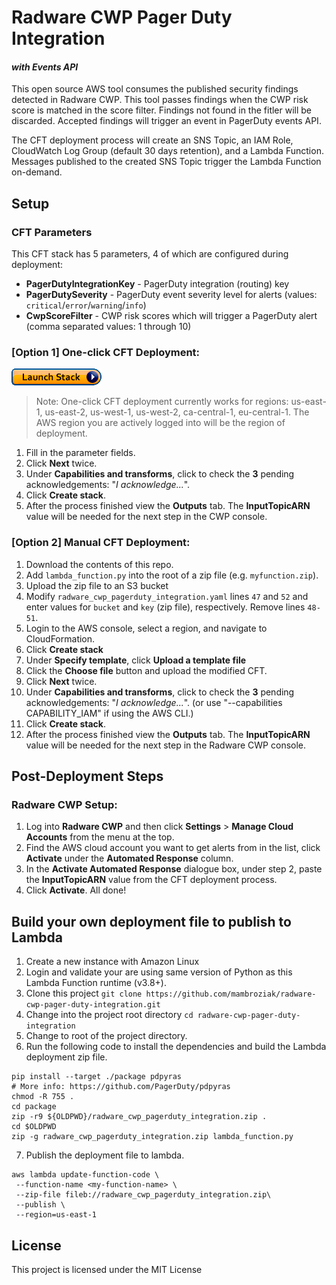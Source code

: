 # Radware CWP Pager Duty Integration
#### _with Events API_

This open source AWS tool consumes the published security findings detected in Radware CWP. This tool passes findings when the CWP risk score is matched in the score filter. Findings not found in the fitler will be discarded. Accepted findings will trigger an event in PagerDuty events API.

The CFT deployment process will create an SNS Topic, an IAM Role, CloudWatch Log Group (default 30 days retention), and a Lambda Function. Messages published to the created SNS Topic trigger the Lambda Function on-demand.

## Setup

### CFT Parameters
This CFT stack has 5 parameters, 4 of which are configured during deployment:

- **PagerDutyIntegrationKey** -  PagerDuty integration (routing) key
- **PagerDutySeverity** - PagerDuty event severity level for alerts (values: `critical`/`error`/`warning`/`info`)
- **CwpScoreFilter** - CWP risk scores which will trigger a PagerDuty alert (comma separated values: 1 through 10)

### [Option 1] One-click CFT Deployment:
[<img src="docs/pictures/cloudformation-launch-stack.png">](https://console.aws.amazon.com/cloudformation/home?#/stacks/new?stackName=RadwareCWP-PagerDuty-Integration&templateURL=https://radware-cwp-devops-us-east-1.s3.amazonaws.com/radware_cwp_pagerduty_integration/radware_cwp_pagerduty_integration.yaml)
> Note: One-click CFT deployment currently works for regions: us-east-1, us-east-2, us-west-1, us-west-2, ca-central-1, eu-central-1. The AWS region you are actively logged into will be the region of deployment.
1. Fill in the parameter fields. 
1. Click **Next** twice.
1. Under **Capabilities and transforms**, click to check the **3** pending acknowledgements: "_I acknowledge..._".
1. Click **Create stack**.
1. After the process finished view the **Outputs** tab. The **InputTopicARN** value will be needed for the next step in the CWP console.

### [Option 2] Manual CFT Deployment:
1. Download the contents of this repo.
1. Add `lambda_function.py` into the root of a zip file (e.g. `myfunction.zip`).
1. Upload the zip file to an S3 bucket 
1. Modify `radware_cwp_pagerduty_integration.yaml` lines `47` and `52` and enter values for `bucket` and `key` (zip file), respectively. Remove lines `48-51`.
1. Login to the AWS console, select a region, and navigate to CloudFormation. 
1. Click **Create stack**
1. Under **Specify template**, click **Upload a template file**
1. Click the **Choose file** button and upload the modified CFT.
1. Click **Next** twice.
1. Under **Capabilities and transforms**, click to check the **3** pending acknowledgements: "_I acknowledge..._". (or use "--capabilities CAPABILITY_IAM" if using the AWS CLI.)
1. Click **Create stack**.
1. After the process finished view the **Outputs** tab. The **InputTopicARN** value will be needed for the next step in the Radware CWP console.

## Post-Deployment Steps

### Radware CWP Setup:
1. Log into **Radware CWP** and then click **Settings** > **Manage Cloud Accounts** from the menu at the top. 
1. Find the AWS cloud account you want to get alerts from in the list, click **Activate** under the **Automated Response** column.
1. In the **Activate Automated Response** dialogue box, under step 2, paste the **InputTopicARN** value from the CFT deployment process. 
1. Click **Activate**.
All done!

## Build your own deployment file to publish to Lambda
1. Create a new instance with Amazon Linux 
2. Login and validate your are using same version of Python as this Lambda Function runtime (v3.8+).
3. Clone this project `git clone https://github.com/mambroziak/radware-cwp-pager-duty-integration.git`
4. Change into the project root directory `cd radware-cwp-pager-duty-integration`
5. Change to root of the project directory.
6. Run the following code to install the dependencies and build the Lambda deployment zip file.
```
pip install --target ./package pdpyras
# More info: https://github.com/PagerDuty/pdpyras
chmod -R 755 .
cd package
zip -r9 ${OLDPWD}/radware_cwp_pagerduty_integration.zip .
cd $OLDPWD
zip -g radware_cwp_pagerduty_integration.zip lambda_function.py
```
7. Publish the deployment file to lambda.
```
aws lambda update-function-code \
 --function-name <my-function-name> \
 --zip-file fileb://radware_cwp_pagerduty_integration.zip\
 --publish \
 --region=us-east-1
```

## License
This project is licensed under the MIT License
